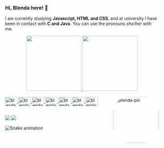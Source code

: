 ### Hi, Blenda here! 🐣
I am currently studying **Javascript, HTML and CSS**, and at university I have been in contact with **C and Java**. 
You can use the pronouns _she/her_ with me. 
<div align="center">
  <a href="https://github.com/blendacosta">
  <img height="180em" src="https://github-readme-stats.vercel.app/api?username=blendacosta&show_icons=true&theme=omni&include_all_commits=true&count_private=true"/>
  <img height="180em" src="https://github-readme-stats.vercel.app/api/top-langs/?username=blendacosta&layout=compact&langs_count=7&theme=omni"/>
</div>
<div style="display: inline_block"><br>
  <img align="center" height="30" width="40" alt="blenda-js" src="https://cdn.jsdelivr.net/gh/devicons/devicon/icons/javascript/javascript-original.svg" />
  <img align="center" height="30" width="40" alt="blenda-html" src="https://cdn.jsdelivr.net/gh/devicons/devicon/icons/html5/html5-original.svg" />
  <img align="center" height="30" width="40" alt="blenda-css" src="https://cdn.jsdelivr.net/gh/devicons/devicon/icons/css3/css3-plain.svg" />
  <img align="center" height="30" width="40" alt="blenda-git" src="https://cdn.jsdelivr.net/gh/devicons/devicon/icons/git/git-plain.svg" />
  <img align="center" height="30" width="40" alt="blenda-c" src="https://cdn.jsdelivr.net/gh/devicons/devicon/icons/c/c-plain.svg" />
  <img align="center" height="30" width="40" alt="blenda-java" src="https://cdn.jsdelivr.net/gh/devicons/devicon/icons/java/java-original.svg" />
  <img align="center" height="30" width="40" alt="blenda-python" src="https://cdn.jsdelivr.net/gh/devicons/devicon/icons/python/python-original.svg" />
  <img align="right" alt="blenda-pic" height="150" style="border-radius:50px;" src="https://cdn.discordapp.com/attachments/899654804719145041/899677896166236230/download20211001121820.png">
</div>
  
 ##
  
<div>
  <a href="https://t.me/blenda_costa" target="_blank"><img src="https://img.shields.io/badge/Telegram-2CA5E0?style=for-the-badge&logo=telegram&logoColor=white" target="_blank"></a>
  <a href="https://www.linkedin.com/in/blenda-costa/" target="_blank"><img src="https://img.shields.io/badge/LinkedIn-0077B5?style=for-the-badge&logo=linkedin&logoColor=white" target="_blank"></a>
</div>
  
 ![Snake animation](https://github.com/blendacosta/blendacosta/blob/output/github-contribution-grid-snake.svg)
